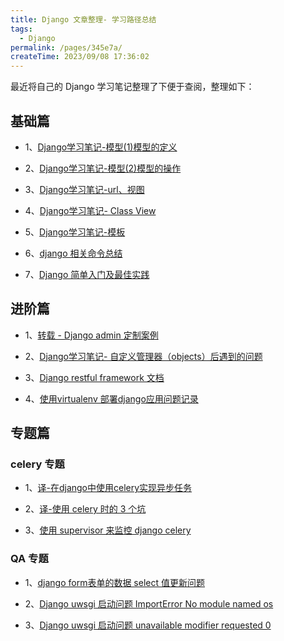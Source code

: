 ```yaml
---
title: Django 文章整理- 学习路径总结
tags:
  - Django
permalink: /pages/345e7a/
createTime: 2023/09/08 17:36:02
---
```


最近将自己的 Django 学习笔记整理了下便于查阅，整理如下：

## 基础篇

- 1、[Django学习笔记-模型(1)模型的定义](2015-11-01-Django-Model-one.html)

- 2、[Django学习笔记-模型(2)模型的操作](2015-11-13-Django-Model-two.html)

- 3、[Django学习笔记-url、视图](2015-11-15-Django-Views.html)

- 4、[Django学习笔记- Class View](2016-03-24-Django-class-Views.html)

- 5、[Django学习笔记-模板](2015-11-15-Django-Template.html)

- 6、[django 相关命令总结](2016-01-29-Django-cmd.html)

- 7、[Django 简单入门及最佳实践](2016-05-08-Django-tutorial.html)

## 进阶篇

- 1、[转载 - Django admin 定制案例](2016-01-05-Django-admin.html)

- 2、[Django学习笔记- 自定义管理器（objects）后遇到的问题](2016-04-20-Django-model-qt.html)

- 3、[Django restful framework 文档](2015-11-01-Django-restfull-framework.html)

- 4、[使用virtualenv 部署django应用问题记录](2016-01-18-Virtualenv-user.html)

## 专题篇

### celery 专题

- 1、[译-在django中使用celery实现异步任务](2015-12-03-Django-celery.html)

- 2、[译-使用 celery 时的 3 个坑](2016-03-08-Celery-gotchas.html)

- 3、[使用 supervisor 来监控 django celery](2016-01-19-Django-supervisor-celery.html)

### QA 专题

- 1、[django form表单的数据 select 值更新问题](2015-11-01-Django-form.html)

- 2、[Django uwsgi 启动问题 ImportError No module named os](2015-11-23-Django-uwsgi.html)

- 3、[Django uwsgi 启动问题 unavailable modifier requested 0](2016-01-18-Django-uwsgi-wt.html)